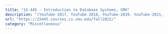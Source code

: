```yaml
---
title: "15-445 - Introduction to Database Systems, CMU"
description: "(YouTube-2017, YouTube-2018, YouTube-2019, YouTube-2021, YouTube-2022)"
url: "https://15445.courses.cs.cmu.edu/fall2022/"
category: "Miscellaneous"
---
```

